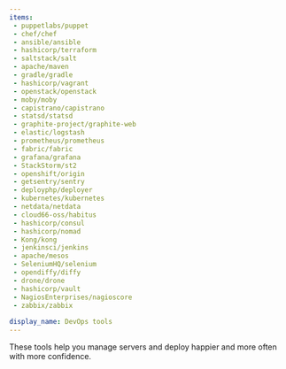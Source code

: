 ```yaml
---
items:
 - puppetlabs/puppet
 - chef/chef
 - ansible/ansible
 - hashicorp/terraform
 - saltstack/salt
 - apache/maven
 - gradle/gradle
 - hashicorp/vagrant
 - openstack/openstack
 - moby/moby
 - capistrano/capistrano
 - statsd/statsd
 - graphite-project/graphite-web
 - elastic/logstash
 - prometheus/prometheus
 - fabric/fabric
 - grafana/grafana
 - StackStorm/st2
 - openshift/origin
 - getsentry/sentry
 - deployphp/deployer
 - kubernetes/kubernetes
 - netdata/netdata
 - cloud66-oss/habitus
 - hashicorp/consul
 - hashicorp/nomad
 - Kong/kong
 - jenkinsci/jenkins
 - apache/mesos
 - SeleniumHQ/selenium
 - opendiffy/diffy
 - drone/drone
 - hashicorp/vault
 - NagiosEnterprises/nagioscore
 - zabbix/zabbix
 
display_name: DevOps tools
---
```

These tools help you manage servers and deploy happier and more often with more confidence.
